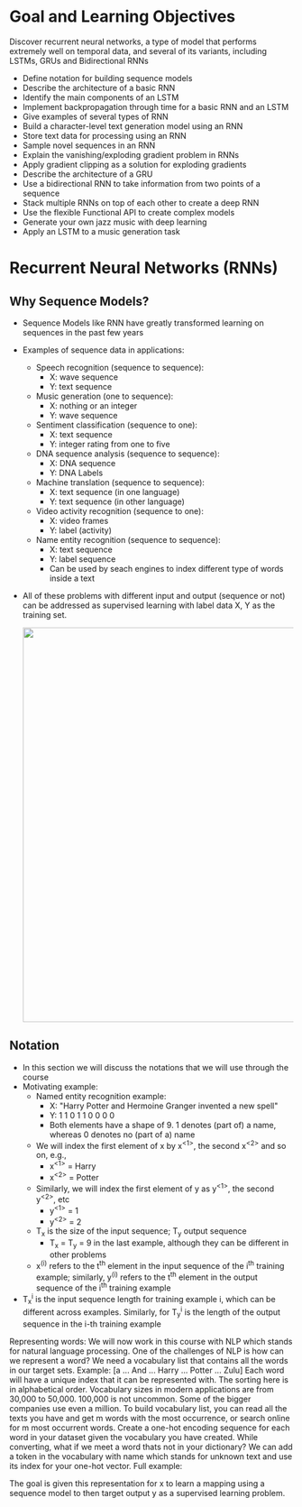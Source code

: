 # Goal and Learning Objectives
Discover recurrent neural networks, a type of model that performs extremely well on temporal data, and several of its variants, including LSTMs, GRUs and Bidirectional RNNs
* Define notation for building sequence models
* Describe the architecture of a basic RNN
* Identify the main components of an LSTM
* Implement backpropagation through time for a basic RNN and an LSTM
* Give examples of several types of RNN
* Build a character-level text generation model using an RNN
* Store text data for processing using an RNN
*  Sample novel sequences in an RNN
* Explain the vanishing/exploding gradient problem in RNNs
* Apply gradient clipping as a solution for exploding gradients
* Describe the architecture of a GRU
* Use a bidirectional RNN to take information from two points of a sequence
* Stack multiple RNNs on top of each other to create a deep RNN
* Use the flexible Functional API to create complex models
* Generate your own jazz music with deep learning
* Apply an LSTM to a music generation task

# Recurrent Neural Networks (RNNs)
## Why Sequence Models?
* Sequence Models like RNN have greatly transformed learning on sequences in the past few years
* Examples of sequence data in applications:
  * Speech recognition (sequence to sequence):
    * X: wave sequence
    * Y: text sequence
  * Music generation (one to sequence):
    * X: nothing or an integer
    * Y: wave sequence
  * Sentiment classification (sequence to one):
    * X: text sequence
    * Y: integer rating from one to five
  * DNA sequence analysis (sequence to sequence):
    * X: DNA sequence
    * Y: DNA Labels
  * Machine translation (sequence to sequence):
    * X: text sequence (in one language)
    * Y: text sequence (in other language)
  * Video activity recognition (sequence to one):
    * X: video frames
    * Y: label (activity)
  * Name entity recognition (sequence to sequence):
    * X: text sequence
    * Y: label sequence
    * Can be used by seach engines to index different type of words inside a text
* All of these problems with different input and output (sequence or not) can be addressed as supervised learning with label data X, Y as the training set.

  <img src="https://github.com/mauritsvzb/DeepLearning.AI-Deep-Learning-Specialization/assets/13508894/342262a6-81c8-4c9e-9bbb-ab4bff4b620c.png" width="700" />

## Notation
* In this section we will discuss the notations that we will use through the course
* Motivating example:
  * Named entity recognition example:
    * X: "Harry Potter and Hermoine Granger invented a new spell"
    * Y:    1     1     0    1        1        0     0  0    0
    * Both elements have a shape of 9. 1 denotes (part of) a name, whereas 0 denotes no (part of a) name
  * We will index the first element of x by x<sup><1></sup>, the second x<sup><2></sup> and so on, e.g., 
    * x<sup><1></sup> = Harry
    * x<sup><2></sup> = Potter
  * Similarly, we will index the first element of y as y<sup><1></sup>, the second y<sup><2></sup>, etc
    * y<sup><1></sup> = 1
    * y<sup><2></sup> = 2
  * T<sub>x</sub> is the size of the input sequence; T<sub>y</sub> output sequence
    * T<sub>x</sub> = T<sub>y</sub> = 9 in the last example, although they can be different in other problems
  * x<sup>(i)<t></sup> refers to the t<sup>th</sup> element in the input sequence of the i<sup>th</sup> training example; similarly, y<sup>(i)<t></sup> refers to the t<sup>th</sup> element in the output sequence of the i<sup>th</sup> training example
 * T<sub>x</sub><sup>i</sup> is the input sequence length for training example i, which can be different across examples. Similarly, for T<sub>y</sub><sup>i</sup> is the length of the output sequence in the i-th training example



Representing words:
We will now work in this course with NLP which stands for natural language processing. One of the challenges of NLP is how can we represent a word?
We need a vocabulary list that contains all the words in our target sets.
Example:
[a ... And ... Harry ... Potter ... Zulu]
Each word will have a unique index that it can be represented with.
The sorting here is in alphabetical order.
Vocabulary sizes in modern applications are from 30,000 to 50,000. 100,000 is not uncommon. Some of the bigger companies use even a million.
To build vocabulary list, you can read all the texts you have and get m words with the most occurrence, or search online for m most occurrent words.
Create a one-hot encoding sequence for each word in your dataset given the vocabulary you have created.
While converting, what if we meet a word thats not in your dictionary?
We can add a token in the vocabulary with name <UNK> which stands for unknown text and use its index for your one-hot vector.
Full example:

The goal is given this representation for x to learn a mapping using a sequence model to then target output y as a supervised learning problem.
